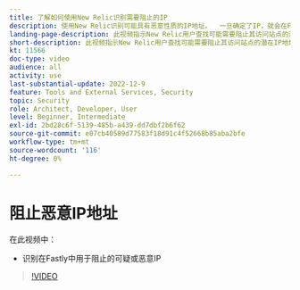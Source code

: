 ```yaml
---
title: 了解如何使用New Relic识别需要阻止的IP
description: 使用New Relic识别可能具有恶意性质的IP地址。  一旦确定了IP，就会在Fastly中使用它来阻止它访问应用程序
landing-page-description: 此视频指示New Relic用户查找可能需要阻止其访问站点的潜在IP地址。
short-description: 此视频指示New Relic用户查找可能需要阻止其访问站点的潜在IP地址。
kt: 11566
doc-type: video
audience: all
activity: use
last-substantial-update: 2022-12-9
feature: Tools and External Services, Security
topic: Security
role: Architect, Developer, User
level: Beginner, Intermediate
exl-id: 2bd28c6f-5139-485b-a439-dd7dbf2b6f62
source-git-commit: e07cb40589d77583f18d91c4f52668b85aba2bfe
workflow-type: tm+mt
source-wordcount: '116'
ht-degree: 0%

---
```


# 阻止恶意IP地址

在此视频中：

- 识别在Fastly中&#x200B;用于阻止的可疑或恶意IP

>[!VIDEO](https://video.tv.adobe.com/v/3412088?quality=12&learn=on)
